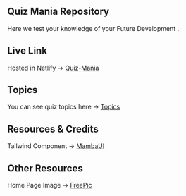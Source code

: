 ## Quiz Mania Repository
Here we test your knowledge of your Future Development .

## Live Link 
Hosted in Netlify -> [Quiz-Mania](https://resonant-donut-fd8de8.netlify.app/) 

## Topics 
You can see quiz topics here -> [Topics](https://resonant-donut-fd8de8.netlify.app/topics)

## Resources & Credits
Tailwind Component -> [MambaUI](https://www.mambaui.com/components)

## Other Resources
Home Page Image -> [FreePic](https://www.freepik.com/)

